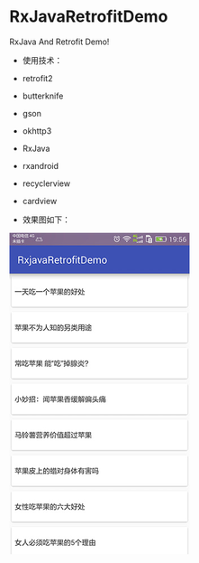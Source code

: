 # RxJavaRetrofitDemo
RxJava And Retrofit Demo!

* 使用技术：

- retrofit2

- butterknife

- gson

- okhttp3

- RxJava

- rxandroid

- recyclerview

- cardview

* 效果图如下：

![Alt text](/Screenshot.jpeg)




